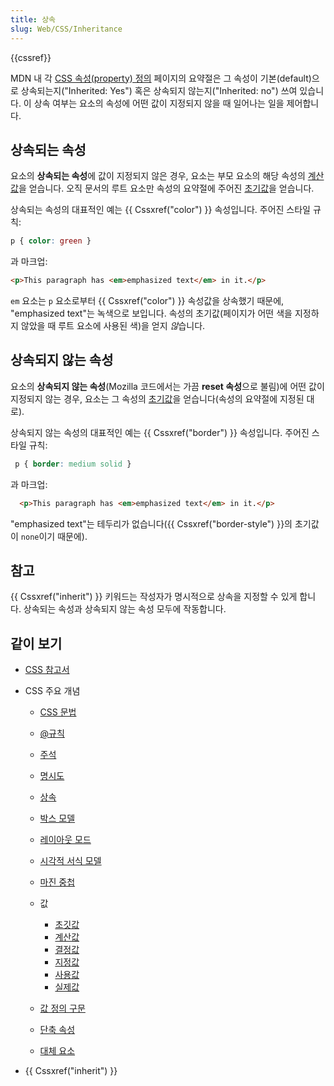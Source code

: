 ```yaml
---
title: 상속
slug: Web/CSS/Inheritance
---
```


{{cssref}}

MDN 내 각 [CSS 속성(property) 정의](/ko/docs/Web/CSS/CSS_Reference) 페이지의 요약절은 그 속성이 기본(default)으로 상속되는지("Inherited: Yes") 혹은 상속되지 않는지("Inherited: no") 쓰여 있습니다. 이 상속 여부는 요소의 속성에 어떤 값이 지정되지 않을 때 일어나는 일을 제어합니다.

## 상속되는 속성

요소의 **상속되는 속성**에 값이 지정되지 않은 경우, 요소는 부모 요소의 해당 속성의 [계산값](/ko/docs/Web/CSS/computed_value)을 얻습니다. 오직 문서의 루트 요소만 속성의 요약절에 주어진 [초기값](/ko/docs/Web/CSS/initial_value)을 얻습니다.

상속되는 속성의 대표적인 예는 {{ Cssxref("color") }} 속성입니다. 주어진 스타일 규칙:

```css
p { color: green }
```

과 마크업:

```html
<p>This paragraph has <em>emphasized text</em> in it.</p>
```

`em` 요소는 `p` 요소로부터 {{ Cssxref("color") }} 속성값을 상속했기 때문에, "emphasized text"는 녹색으로 보입니다. 속성의 초기값(페이지가 어떤 색을 지정하지 않았을 때 루트 요소에 사용된 색)을 얻지 *않*습니다.

## 상속되지 않는 속성

요소의 **상속되지 않는 속성**(Mozilla 코드에서는 가끔 **reset 속성**으로 불림)에 어떤 값이 지정되지 않는 경우, 요소는 그 속성의 [초기값](/ko/docs/Web/CSS/initial_value)을 얻습니다(속성의 요약절에 지정된 대로).

상속되지 않는 속성의 대표적인 예는 {{ Cssxref("border") }} 속성입니다. 주어진 스타일 규칙:

```css
 p { border: medium solid }
```

과 마크업:

```html
  <p>This paragraph has <em>emphasized text</em> in it.</p>
```

"emphasized text"는 테두리가 없습니다({{ Cssxref("border-style") }}의 초기값이 `none`이기 때문에).

## 참고

{{ Cssxref("inherit") }} 키워드는 작성자가 명시적으로 상속을 지정할 수 있게 합니다. 상속되는 속성과 상속되지 않는 속성 모두에 작동합니다.

## 같이 보기

- [CSS 참고서](/ko/docs/Web/CSS/CSS_Reference)
- CSS 주요 개념

  - [CSS 문법](/ko/docs/Web/CSS/Syntax)
  - [@규칙](/ko/docs/Web/CSS/At-rule)
  - [주석](/ko/docs/Web/CSS/Comments)
  - [명시도](/ko/docs/Web/CSS/Specificity)
  - [상속](/ko/docs/Web/CSS/inheritance)
  - [박스 모델](/ko/docs/Web/CSS/CSS_Box_Model/Introduction_to_the_CSS_box_model)
  - [레이아웃 모드](/ko/docs/Web/CSS/Layout_mode)
  - [시각적 서식 모델](/ko/docs/Web/CSS/Visual_formatting_model)
  - [마진 중첩](/ko/docs/Web/CSS/CSS_Box_Model/Mastering_margin_collapsing)
  - 값

    - [초깃값](/ko/docs/Web/CSS/initial_value)
    - [계산값](/ko/docs/Web/CSS/computed_value)
    - [결정값](/ko/docs/Web/CSS/resolved_value)
    - [지정값](/ko/docs/Web/CSS/specified_value)
    - [사용값](/ko/docs/Web/CSS/used_value)
    - [실제값](/ko/docs/Web/CSS/actual_value)

  - [값 정의 구문](/ko/docs/Web/CSS/Value_definition_syntax)
  - [단축 속성](/ko/docs/Web/CSS/Shorthand_properties)
  - [대체 요소](/ko/docs/Web/CSS/Replaced_element)

- {{ Cssxref("inherit") }}
